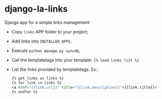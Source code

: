 # django-la-links
Django app for a simple links management 

- Copy `links` APP folder to your project;

- Add links into `INSTALLED_APPS`;

- Execute `python manage.py syncdb`;

- Call the templatetags into your template: `{% load links_list %}`

- List the links provided by templatetags. Ex.:
    ``` html
    {% get_links as links %}
    {% for link in links %}
    <a href="{{link.url}}" title="{{link.description}}">{{link.title}}</a>
    {% endfor %}
    ```